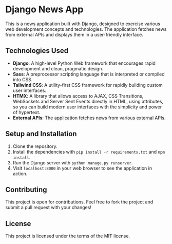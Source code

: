 # Django News App

This is a news application built with Django, designed to exercise various web development concepts and technologies. The application fetches news from external APIs and displays them in a user-friendly interface.

## Technologies Used

- **Django**: A high-level Python Web framework that encourages rapid development and clean, pragmatic design.
- **Sass**: A preprocessor scripting language that is interpreted or compiled into CSS.
- **Tailwind CSS**: A utility-first CSS framework for rapidly building custom user interfaces.
- **HTMX**: A library that allows access to AJAX, CSS Transitions, WebSockets and Server Sent Events directly in HTML, using attributes, so you can build modern user interfaces with the simplicity and power of hypertext.
- **External APIs**: The application fetches news from various external APIs.

## Setup and Installation

1. Clone the repository.
2. Install the dependencies with `pip install -r requirements.txt` and `npm install`.
3. Run the Django server with `python manage.py runserver`.
4. Visit `localhost:8000` in your web browser to see the application in action.

## Contributing

This project is open for contributions. Feel free to fork the project and submit a pull request with your changes!

## License

This project is licensed under the terms of the MIT license.